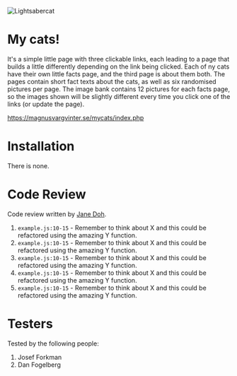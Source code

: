 ![Lightsabercat](https://media.giphy.com/media/xBAreNGk5DapO/giphy.gif)

# My cats!

It's a simple little page with three clickable links, each leading to a page that builds a little differently depending on the link being clicked. Each of ny cats have their own little facts page, and the third page is about them both. The pages contain short fact texts about the cats, as well as six randomised pictures per page. The image bank contains 12 pictures for each facts page, so the images shown will be slightly different every time you click one of the links (or update the page).

https://magnusvargvinter.se/mycats/index.php

# Installation

There is none.

# Code Review

Code review written by [Jane Doh](https://github.com/username).

1. `example.js:10-15` - Remember to think about X and this could be refactored using the amazing Y function.
2. `example.js:10-15` - Remember to think about X and this could be refactored using the amazing Y function.
3. `example.js:10-15` - Remember to think about X and this could be refactored using the amazing Y function.
4. `example.js:10-15` - Remember to think about X and this could be refactored using the amazing Y function.
5. `example.js:10-15` - Remember to think about X and this could be refactored using the amazing Y function.

# Testers

Tested by the following people:

1. Josef Forkman
2. Dan Fogelberg
